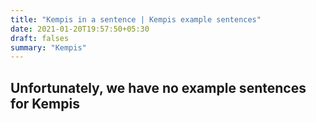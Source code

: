 ```yaml
---
title: "Kempis in a sentence | Kempis example sentences"
date: 2021-01-20T19:57:50+05:30
draft: falses
summary: "Kempis"
---
```

## Unfortunately, we have no example sentences for Kempis                 
